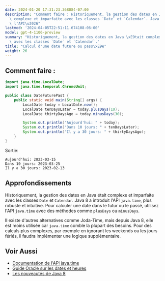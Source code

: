 ```yaml
---
date: 2024-01-20 17:31:23.368084-07:00
description: "Comment faire : Historiquement, la gestion des dates en Java \xE9tait\
  \ complexe et imparfaite avec les classes `Date` et `Calendar`. Java 8 a introduit\
  \ l'API\u2026"
lastmod: '2024-04-05T22:51:11.674108-06:00'
model: gpt-4-1106-preview
summary: "Historiquement, la gestion des dates en Java \xE9tait complexe et imparfaite\
  \ avec les classes `Date` et `Calendar`."
title: "Calcul d'une date future ou pass\xE9e"
weight: 26
---
```


## Comment faire :
```java
import java.time.LocalDate;
import java.time.temporal.ChronoUnit;

public class DateFuturePast {
    public static void main(String[] args) {
        LocalDate today = LocalDate.now();
        LocalDate tenDaysLater = today.plusDays(10);
        LocalDate thirtyDaysAgo = today.minusDays(30);

        System.out.println("Aujourd'hui: " + today);
        System.out.println("Dans 10 jours: " + tenDaysLater);
        System.out.println("Il y a 30 jours: " + thirtyDaysAgo);
    }
}
```
Sortie:
```
Aujourd'hui: 2023-03-15
Dans 10 jours: 2023-03-25
Il y a 30 jours: 2023-02-13
```

## Approfondissements
Historiquement, la gestion des dates en Java était complexe et imparfaite avec les classes `Date` et `Calendar`. Java 8 a introduit l'API `java.time`, plus robuste et intuitive. Pour calculer une date dans le futur ou le passé, utilisez l'API `java.time` avec des méthodes comme `plusDays` ou `minusDays`.

Il existe d'autres alternatives comme Joda-Time, mais depuis Java 8, elle est moins utilisée car `java.time` comble la plupart des besoins. Pour des calculs plus complexes, par exemple en ignorant les weekends ou les jours fériés, il faudra implémenter une logique supplémentaire.

## Voir Aussi
- [Documentation de l'API java.time](https://docs.oracle.com/javase/8/docs/api/java/time/package-summary.html)
- [Guide Oracle sur les dates et heures](https://docs.oracle.com/javase/tutorial/datetime/)
- [Les nouveautés de Java 8](https://www.oracle.com/technetwork/java/javase/8-whats-new-2157071.html)
